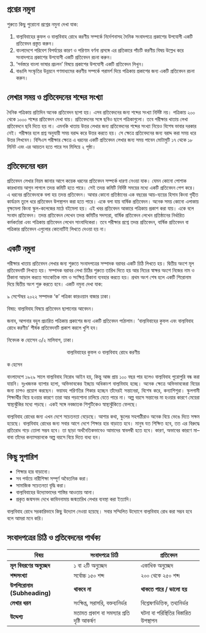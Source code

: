 ## প্রশ্নের নমুনা

শুরুতে কিছু পুরোনো প্রশ্নের নমুনা দেখা যাক:

1. বাল্যবিবাহের কুফল ও বাল্যবিবাহ রোধে করণীয় সম্পর্কে নির্দেশনাসহ দৈনিক সংবাদপত্রে প্রকাশের উপযোগী একটি প্রতিবেদন প্রস্তুত করুন।
2. বাংলাদেশে পরিবেশ বিপর্যয়ের কারণ ও পরিণাম বর্ণনা প্রসঙ্গে এর প্রতিকারে পাঁচটি করণীয় বিষয় উল্লেখ করে সংবাদপত্রে প্রকাশের উপযোগী একটি প্রতিবেদন রচনা করুন।
3. ‘সর্বস্তরে বাংলা ভাষার প্রচলন’ বিষয়ে প্রকাশের উপযোগী একটি প্রতিবেদন লিখুন।
4. বাঙালি সংস্কৃতির উন্নয়নে গণমাধ্যমের করণীয় সম্পর্কে পরামর্শ দিয়ে পত্রিকায় প্রকাশের জন্য একটি প্রতিবেদন রচনা করুন।

## লেখার সময় ও প্রতিবেদনের শব্দের সংখ্যা

দৈনিক পত্রিকায় প্রতিদিন অনেক প্রতিবেদন ছাপা হয়। এসব প্রতিবেদনের জন্য শব্দের সংখ্যা নির্দিষ্ট নয়। পত্রিকায় ২০০ থেকে ১০০০ শব্দের প্রতিবেদন দেখা যায়। প্রতিবেদনের সঙ্গে ছবিও ছাপে পত্রিকাগুলো। তবে পরীক্ষার খাতায় লেখা প্রতিবেদনে ছবি দিতে হয় না। এমনকি খাতায় উত্তর লেখার জন্য প্রতিবেদনের শব্দের সংখ্যা নিয়েও বিশেষ ভাবার দরকার নেই। পরীক্ষার হলে প্রশ্ন অনুযায়ী সময় বরাদ্দ করে উত্তর করতে হয়। সে ক্ষেত্রে প্রতিবেদনের জন্য বরাদ্দ করা সময় ধরে উত্তর লিখবেন। বিসিএস পরীক্ষার ক্ষেত্রে এ ধরনের একটি প্রতিবেদন লেখার জন্য সময় পাবেন মোটামুটি ১৭ থেকে ১৮ মিনিট এবং এর আয়তন হতে পারে সব মিলিয়ে ২ পৃষ্ঠা।

## প্রতিবেদনের ধরন

প্রতিবেদন লেখার নিয়ম জানার আগে কয়েক ধরনের প্রতিবেদন সম্পর্কে ধারণা নেওয়া যাক। যেমন কোনো পোশাক কারখানায় আগুন লাগলে তদন্ত কমিটি হতে পারে। সেই তদন্ত কমিটি নির্দিষ্ট সময়ের মধ্যে একটি প্রতিবেদন পেশ করে। এ ধরনের প্রতিবেদনকে বলা হয় তদন্ত প্রতিবেদন। আবার কোনো প্রতিষ্ঠানের এক বছরের আয়-ব্যয়ের হিসাব কিংবা গৃহীত কার্যক্রম তুলে ধরে প্রতিবেদন উপস্থাপন করা হতে পারে। একে বলা যায় বার্ষিক প্রতিবেদন। অনেক সময় কোনো এলাকায় বৃক্ষমেলা কিংবা স্কুল-কলেজের মাঠে বইমেলা হয়। এই খবর প্রতিবেদন আকারে পত্রিকায় প্রকাশ করা যায়। একে বলে সংবাদ প্রতিবেদন। তদন্ত প্রতিবেদন লেখেন তদন্ত কমিটির সদস্যরা, বার্ষিক প্রতিবেদন লেখেন প্রতিষ্ঠানের নির্ধারিত কর্মকর্তারা এবং পত্রিকায় প্রতিবেদন লেখেন সাংবাদিকেরা। তবে পরীক্ষার প্রশ্নে তদন্ত প্রতিবেদন, বার্ষিক প্রতিবেদন বা পত্রিকার প্রতিবেদন এগুলোর কোনোটিই লিখতে দেওয়া হয় না।

## একটি নমুনা

পরীক্ষার খাতায় প্রতিবেদন লেখার জন্য শুরুতে সংবাদপত্রের সম্পাদক বরাবর একটি চিঠি লিখতে হয়। দ্বিতীয় অংশে মূল প্রতিবেদনটি লিখতে হয়। সম্পাদক বরাবর লেখা চিঠির শুরুতে তারিখ দিতে হয় আর নিচের স্বাক্ষর অংশে নিজের নাম ও ঠিকানা আড়াল করতে সাংকেতিক নাম ও সংক্ষিপ্ত ঠিকানা ব্যবহার করতে হয়। প্রথম অংশ শেষ হলে একটি শিরোনাম দিয়ে দ্বিতীয় অংশ শুরু করতে হবে। একটি নমুনা দেখা যাক:

৯ সেপ্টেম্বর ২০২২
সম্পাদক
‘ক’ পত্রিকা
কারওয়ান বাজার
ঢাকা।

বিষয়: বাল্যবিবাহ বিষয়ে প্রতিবেদন ছাপানোর আবেদন।

জনাব,
আপনার বহুল প্রচারিত পত্রিকায় প্রকাশের জন্য একটি প্রতিবেদন পাঠালাম। ‘বাল্যবিবাহের কুফল এবং বাল্যবিবাহ রোধে করণীয়’ শীর্ষক প্রতিবেদনটি প্রকাশ করলে খুশি হব।

নিবেদক
ক হোসেন
৩/২ মালিবাগ, ঢাকা।

<center>বাল্যবিবাহের কুফল ও বাল্যবিবাহ রোধে করণীয়</center>

ক হেসেন

<p align="justify">বাংলাদেশে ১৯২৯ সালে বাল্যবিবাহ নিরোধ আইন হয়, কিন্তু আজ প্রায় ১০০ বছর পার হলেও বাল্যবিবাহ পুরোপুরি বন্ধ করা যায়নি। দুঃখজনক ব্যাপার হলো, অভিভাবকের ইচ্ছায় অধিকাংশ বাল্যবিবাহ হচ্ছে। অনেক ক্ষেত্রে অভিভাবকেরা বিয়ের জন্য চাপও প্রয়োগ করছেন। ভয়াবহ পরিণতির শিকার হচ্ছেন তাঁদেরই সন্তানেরা, বিশেষ করে, কন্যাশিশুরা। স্কুলগামী শিক্ষার্থীর বিয়ে হওয়ার কারণে তারা আর পড়াশোনা চালিয়ে যেতে পারে না। অল্প বয়সে সন্তানের মা হওয়ার কারণে মেয়েরা স্বাস্থ্যঝুঁকির মধ্যে পড়ছে। একই সঙ্গে নবজাতক শিশুটিকেও স্বাস্থ্যঝুঁকিতে ফেলছে।</p>
<p align="justify">বাল্যবিবাহ রোধের জন্য এখন দেশে সচেতনতা বেড়েছে। আশার কথা, স্কুলের সহপাঠীরাও অনেক বিয়ে ভেঙে দিতে সক্ষম হয়েছে। বাল্যবিবাহ রোধের জন্য সবার আগে দেশে শিক্ষার হার বাড়াতে হবে। মানুষ যত শিক্ষিত হবে, তত এর বিরুদ্ধে প্রতিরোধ গড়ে তোলা সম্ভব হবে। তা ছাড়া অর্থনৈতিকভাবেও আমাদের স্বাবলম্বী হতে হবে। কারণ, অভাবের কারণে মা–বাবা তাঁদের কন্যাসন্তানকে অল্প বয়সে বিয়ে দিতে বাধ্য হন।</p>

## কিছু সুপারিশ

- শিক্ষার হার বাড়ানো।
- সব পর্যায়ে নারীশিক্ষা সম্পূর্ণ অবৈতনিক করা।
- সামাজিক সচেতনতা বৃদ্ধি করা।
- বাল্যবিবাহের উদ্যোক্তাদের শাস্তির আওতায় আনা।
- প্রকৃত জন্মসনদ দেখে কাবিননামায় জন্মতারিখ লেখার ব্যবস্থা করা ইত্যাদি।

বাল্যবিবাহ রোধে সরকারিভাবে কিছু উদ্যোগ নেওয়া হয়েছে। সবার সম্মিলিত উদ্যোগে বাল্যবিবাহ রোধ করা সম্ভব হবে বলে আমরা মনে করি।

## সংবাদপত্রের চিঠি ও প্রতিবেদনের পার্থক্য

| বিষয়                      | **সংবাদপত্রে চিঠি**                         | **প্রতিবেদন**                         |
| -------------------------- | ------------------------------------------- | ------------------------------------- |
| **মূল বিবরণের অনুচ্ছেদ**   | ১ বা ২টি অনুচ্ছেদ                           | একাধিক অনুচ্ছেদ                       |
| **শব্দসংখ্যা**             | সর্বোচ্চ ১৫০ শব্দ                           | ২০০ থেকে ২৫০ শব্দ                     |
| **উপশিরোনাম (Subheading)** | **থাকবে না**                                | **থাকতে পারে / ভালো হয়**             |
| **লেখার ধরন**              | সংক্ষিপ্ত, সরাসরি, বক্তব্যনির্ভর            | বিশ্লেষণভিত্তিক, তথ্যনির্ভর           |
| **উদ্দেশ্য**               | মতামত প্রকাশ বা সমস্যার প্রতি দৃষ্টি আকর্ষণ | ঘটনা বা পরিস্থিতির বিস্তারিত উপস্থাপন |
